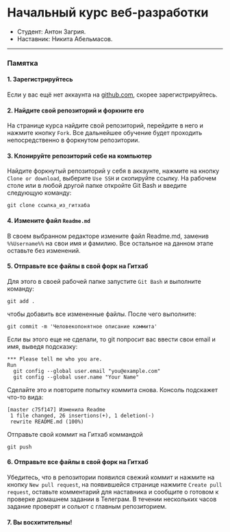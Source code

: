 ﻿# Начальный курс веб-разработки

* Студент:  Антон Загрия.
* Наставник: Никита Абельмасов.

---
### Памятка

#### 1. Зарегистрируйтесь

Если у вас ещё нет аккаунта на [github.com](https://github.com/join), скорее зарегистрируйтесь.

#### 2. Найдите свой репозиторий и форкните его

На странице курса найдите свой репозиторий, перейдите в него и нажмите кнопку `Fork`. Все дальнейшее обучение будет проходить непосредственно в форкнутом репозитории.

#### 3. Клонируйте репозиторий себе на компьютер

Найдите форкнутый репозиторий у себя в аккаунте, нажмите на кнопку `Clone or download`, выберите `Use SSH` и скопируйте ссылку. На рабочем столе или в любой другой папке откройте Git Bash и введите следующую команду:
```
git clone ссылка_из_гитхаба
```
#### 4. Измените файл `Readme.md`

В своем выбранном редакторе измените файл Readme.md, заменив `%%Username%%` на свои имя и фамилию. Все остальное на данном этапе оставьте без изменений.

#### 5. Отправьте все файлы в свой форк на Гитхаб

Для этого в своей рабочей папке запустите `Git Bash` и выполните команду:

```
git add .
```
чтобы добавить все измененные файлы. После чего выполните:
```
git commit -m 'Человекопонятное описание коммита'
```
Если вы этого еще не сделали, то git попросит вас ввести свои email и имя, выведя подсказку: 
```
*** Please tell me who you are.
Run
  git config --global user.email "you@example.com"
  git config --global user.name "Your Name"

```
Сделайте это и повторите попытку коммита снова. Консоль подскажет что-то вида:
```
[master c75f147] Изменила Readme
 1 file changed, 26 insertions(+), 1 deletion(-)
 rewrite README.md (100%)
```
Отправьте свой коммит на Гитхаб коммандой 
```
git push
```
#### 6. Отправьте все файлы в свой форк на Гитхаб
Убедитесь, что в репозитории появился свежий коммит и нажмите на кнопку `New pull request`, на появившейся странице нажмите `Create pull request`, оставьте комментарий для наставника и сообщите о готовом к проверке домашнем задании в Телеграм. В течении нескольких часов задание проверят и сольют с главным репозиторием.
#### 7. Вы восхитительны!
